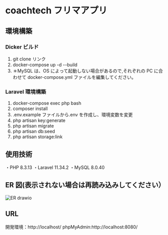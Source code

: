 # coachtech フリマアプリ

## 環境構築

### Dicker ビルド

1. git clone リンク
2. docker-compose up -d --build
3. ＊MySQL は、OS によって起動しない場合があるので,それぞれの PC に合わせて docker-compose.yml ファイルを編集してください。

### Laravel 環境構築

1. docker-compose exec php bash
2. composer install
3. .env.example ファイルから.env を作成し、環境変数を変更
4. php artisan key:generate
5. php artisan migrate
6. php artisan db:seed
7. php artisan storage:link

## 使用技術

・PHP 8.3.13
・Laravel 11.34.2
・MySQL 8.0.40

## ER 図(表示されない場合は再読み込みしてください）

![ER drawio](https://github.com/user-attachments/assets/6e766371-da2c-4eac-8e34-ae9c914d20ee)

## URL

開発環境：http://localhost/
phpMyAdmin:http://localhost:8080/
